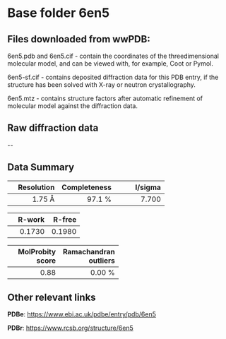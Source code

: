 # Base folder 6en5

## Files downloaded from wwPDB:

6en5.pdb and 6en5.cif - contain the coordinates of the threedimensional molecular model, and can be viewed with, for example, Coot or Pymol.

6en5-sf.cif - contains deposited diffraction data for this PDB entry, if the structure has been solved with X-ray or neutron crystallography.

6en5.mtz - contains structure factors after automatic refinement of molecular model against the diffraction data.

## Raw diffraction data

--<br> 

## Data Summary
|   | Resolution | Completeness| I/sigma |
|---|-------------:|----------------:|--------------:|
|   |1.75 Å|97.1  %|<img width=50/>7.700|

|   | **R-work**| **R-free**   
|---|-------------:|----------------:|           
||  0.1730|  0.1980|

|   |**MolProbity<br>score**| **Ramachandran<br>outliers** 
|---|-------------:|----------------:|
||  0.88|  0.00 %|

 

 



## Other relevant links 
**PDBe**:  https://www.ebi.ac.uk/pdbe/entry/pdb/6en5
 
**PDBr**: https://www.rcsb.org/structure/6en5 

